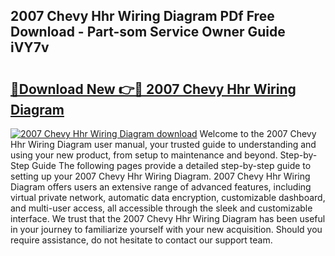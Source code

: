 ## 2007 Chevy Hhr Wiring Diagram PDf Free Download - Part-som Service Owner Guide iVY7v

# <h2><a href="http://dfrk8c6.blite.top/?on=2007+Chevy+Hhr+Wiring+Diagram">🔗Download New 👉🔴 2007 Chevy Hhr Wiring Diagram</a></h2>

[![2007 Chevy Hhr Wiring Diagram download](https://i.imgur.com/lujVjoI.png)](http://dfrk8c6.blite.top/?on=2007+Chevy+Hhr+Wiring+Diagram)
Welcome to the 2007 Chevy Hhr Wiring Diagram user manual, your trusted guide to understanding and using your new product, from setup to maintenance and beyond. Step-by-Step Guide The following pages provide a detailed step-by-step guide to setting up your 2007 Chevy Hhr Wiring Diagram. 2007 Chevy Hhr Wiring Diagram offers users an extensive range of advanced features, including virtual private network, automatic data encryption, customizable dashboard, and multi-user access, all accessible through the sleek and customizable interface. We trust that the 2007 Chevy Hhr Wiring Diagram has been useful in your journey to familiarize yourself with your new acquisition. Should you require assistance, do not hesitate to contact our support team.
